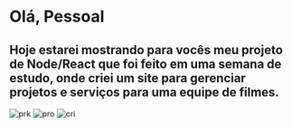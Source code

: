 <h1>Olá, Pessoal</h1>
<h2>Hoje estarei mostrando para vocês meu projeto de Node/React que foi feito em uma semana de estudo, onde criei um site para gerenciar projetos e serviços para uma equipe de filmes.</h2>

![prk](https://github.com/Dionizioo/Projeto-Final-React/assets/88460475/1a246776-8fa6-4284-9970-377a035e30ab)
![pro](https://github.com/Dionizioo/Projeto-Final-React/assets/88460475/5c2dce57-d851-4881-b58b-6452ddc29902)
![cri](https://github.com/Dionizioo/Projeto-Final-React/assets/88460475/6c8727f5-0b40-4972-a94c-a93760295ee2)
